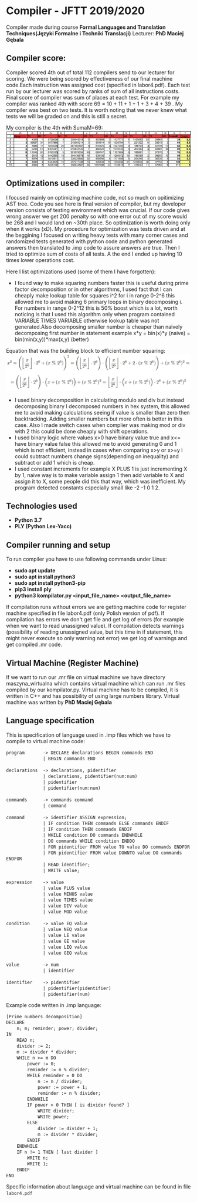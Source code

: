 # Compiler - JFTT 2019/2020
Compiler made during course <b>Formal Languages and Translation Techniques(Języki Formalne i Techniki Translacji)</b> Lecturer: <b>PhD Maciej Gębala</b>

## Compiler score:
Compiler scored 4th out of total 112 compilers send to our lecturer for scoring. We were being scored by effectiveness of our final machine code.Each instruction was assigned cost (specified in labor4.pdf). Each test run by our lecturer was scored by ranks of sum of all instructions costs. Final score of compiler was sum of places at each test. For example my compiler was ranked 4th with score 69 = 10 + 11 + 1 + 1 + 3 + 4 + 39 . My compiler was best on two tests. It is worth noting that we never knew what tests we will be graded on and this is still a secret.

My compiler is the 4th with SumaM=69:
![](https://github.com/AdamJochna/JFTT_Compiler_2019/blob/master/imgs/leaderboard.jpg)


## Optimizations used in compiler:
I focused mainly on optimizing machine code, not so much on opitimizing AST tree. Code you see here is final version of compiler, but my developer version consists of testing environment which was crucial. If our code gives wrong answer we get 200 penalty so with one error out of my score would be 268 and I would land on ~30th place. So optimization is worth doing only when it works (xD). My procedure for optimization was tests driven and at the beggining I focused on writing heavy tests with many corner cases and randomized tests generated with python code and python generated answers then translated to .imp code to assure answers are true. Then I tried to optimize sum of costs of all tests. A the end I ended up having 10 times lower operations cost.

Here I list optimizations used (some of them I have forgotten):
- I found way to make squaring numbers faster this is useful during prime factor decomposition or in other algorithms, I used fact that I can cheaply make lookup table for squares i^2 for i in range 0-2^6 this allowed me to avoid making 6 primary loops in binary decomposing i. For numbers in range 0-2^12 this is 50% boost which is a lot, worth noticing is that I used this algorithm only when program contained VARIABLE TIMES VARIABLE otherwise lookup table was not generated.Also decomposing smaller number is cheaper than naively decomposing first number in statement example x*y = bin(x)*y (naive) = bin(min(x,y))*max(x,y) (better)

Equation that was the building block to efficient number squaring:
![](https://github.com/AdamJochna/JFTT_Compiler_2019/blob/master/imgs/eq.jpg)

- I used binary decomposition in calculating modulo and div but instead decomposing binary I decomposed numbers in hex system, this allowed me to avoid making calculations seeing if value is smaller than zero then backtracking. Adding smaller numbers but more often is better in this case. Also I made switch cases when complier was making mod or div with 2 this could be done cheaply with shift operations.
- I used binary logic where values x>0 have binary value true and x<= have binary value false this allowed me to avoid generating 0 and 1 which is not efficient, instead in cases when comparing x>y or x>=y i could subtract numbers change signs(depending on inequality) and subtract or add 1 which is cheap.
- I used constant increments for example X PLUS 1 is just incrementing X by 1, naive way is to make variable assign 1 then add variable to X and assign it to X,
some people did this that way, which was inefficient. My program detected constants especially small like -2 -1 0 1 2.

## Technologies used
- <b>Python 3.7</b>
- <b>PLY (Python Lex-Yacc)</b>

## Compiler running and setup
To run compiler you have to use following commands under Linux:

- <b>sudo apt update</b>
- <b>sudo apt install python3</b>
- <b>sudo apt install python3-pip</b>
- <b>pip3 install ply</b>
- <b>python3 kompilator.py <input_file_name> <output_file_name></b>

If compilation runs without errors we are getting machine code for register machine specified in file labor4.pdf (only Polish version of pdf).
If compilation has errors we don't get file and get log of errors (for example when we want to read unassigned value).
If compilation detects warnings (possibility of reading unassigned value, but this time in if statement, this might never execute so only warning not error) we get log of warnings and get compiled .mr code.

## Virtual Machine (Register Machine)
If we want to run our .mr file on virtual machine we have directory maszyna_wirtualna which contains virtual machine which can run .mr files compiled by our kompilator.py. Virtual machine has to be compiled, it is written in C++ and has possibility of using large numbers library. Virtual machine was written by <b>PhD Maciej Gębala</b>

## Language specification
This is specification of language used in .imp files which we have to compile to virtual machine code: 

	program       -> DECLARE declarations BEGIN commands END
				  | BEGIN commands END

	declarations  -> declarations, pidentifier
				  | declarations, pidentifier(num:num)
				  | pidentifier
				  | pidentifier(num:num)

	commands      -> commands command
				  | command

	command       -> identifier ASSIGN expression;
				  | IF condition THEN commands ELSE commands ENDIF
				  | IF condition THEN commands ENDIF
				  | WHILE condition DO commands ENDWHILE
				  | DO commands WHILE condition ENDDO
				  | FOR pidentifier FROM value TO value DO commands ENDFOR
				  | FOR pidentifier FROM value DOWNTO value DO commands ENDFOR
				  | READ identifier;
				  | WRITE value;

	expression    -> value
				  | value PLUS value
				  | value MINUS value
				  | value TIMES value
				  | value DIV value
				  | value MOD value

	condition     -> value EQ value
				  | value NEQ value
				  | value LE value
				  | value GE value
				  | value LEQ value
				  | value GEQ value

	value         -> num
				  | identifier

	identifier    -> pidentifier
				  | pidentifier(pidentifier)
				  | pidentifier(num)
			  


Example code written in .imp language:

    [Prime numbers decomposition]
    DECLARE
        n; m; reminder; power; divider;
    IN
        READ n;
        divider := 2;
        m := divider * divider;
        WHILE n >= m DO
            power := 0;
            reminder := n % divider;
            WHILE reminder = 0 DO
                n := n / divider;
                power := power + 1;
                reminder := n % divider;
            ENDWHILE
            IF power > 0 THEN [ is divider found? ]
                WRITE divider;
                WRITE power;
            ELSE
                divider := divider + 1;
                m := divider * divider;
            ENDIF
        ENDWHILE
        IF n != 1 THEN [ last divider ]
            WRITE n;
            WRITE 1;
        ENDIF
    END

Specific information about language and virtual machine can be found in file `labor4.pdf`
